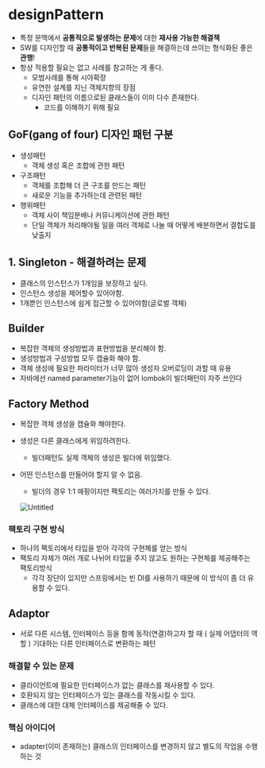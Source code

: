 # designPattern

- 특정 문맥에서 **공통적으로 발생하는 문제**에 대한 **재사용 가능한 해결책**
- SW를 디자인할 때 **공통적이고 반복된 문제**들을 해결하는데 쓰이는 형식화된 좋은 **관행**!
- 항상 적용할 필요는 없고 사례를 참고하는 게 좋다.
    - 모범사례를 통해 시야확장
    - 유연한 설계를 지닌 객체지향의 장점
    - 디자인 패턴의 이름으로된 클래스들이 이미 다수 존재한다.
        - 코드를 이해하기 위해 필요

## GoF(gang of four) 디자인 패턴 구분

- 생성패턴
    - 객체 생성 혹은 조합에 관한 패턴
- 구조패턴
    - 객체를 조합해 더 큰 구조를 만드는 패턴
    - 새로운 기능을 추가하는데 관련된 패턴
- 행위패턴
    - 객체 사이 책임분배나 커뮤니케이션에 관한 패턴
    - 단일 객체가 처리해야될 일을 여러 객체로 나눌 때 어떻게 배분하면서 결합도를 낮출지
    

## 1. Singleton - 해결하려는 문제

- 클래스의 인스턴스가 1개임을 보장하고 싶다.
- 인스턴스 생성을 제어할수 있어야함.
- 1개뿐인 인스턴스에 쉽게 접근할 수 있어야함(글로벌 객체)

## Builder

- 복잡한 객체의 생성방법과 표현방법을 분리해야 함.
- 생성방법과 구성방법 모두 캡슐화 해야 함.
- 객체 생성에 필요한 파라미터가 너무 많아 생성자 오버로딩이 과할 때 유용
- 자바에선 named parameter기능이 없어 lombok이  빌더패턴이 자주 쓰인다


## Factory Method

- 복잡한 객체 생성을 캡슐화 해야한다.
- 생성은 다른 클래스에게 위임하려한다.
    - 빌더패턴도 실제 객체의 생성은 빌더에 위임했다.
- 어떤 인스턴스를 만들어야 할지 알 수 없음.
    - 빌더의 경우 1:1 매핑이지만 팩토리는 여러가지를 만들 수 있다.
    
    ![Untitled](https://upload.wikimedia.org/wikipedia/commons/thumb/a/a3/FactoryMethod.svg/300px-FactoryMethod.svg.png)
    

### 팩토리 구현 방식

- 하나의 팩토리에서 타입을 받아 각각의 구현체를 얻는 방식
- 팩토리 자체가 여러 개로 나뉘어 타입을 주지 않고도 원하는 구현체를 제공해주는 팩토리방식
    - 각각 장단이 있지만 스프링에서는 빈 DI를 사용하기 때문에 이 방식이 좀 더 유용할 수 있다.


## Adaptor
- 서로 다른 시스템, 인터페이스 등을 함께 동작(연결)하고자 할 때 ( 실제 어댑터의 역할 ) 기대하는 다른 인터페이스로 변환하는 패턴

### 해결할 수 있는 문제
- 클라이언트에 필요한 인터페이스가 없는 클래스를 재사용할 수 있다.
- 호환되지 않는 인터페이스가 있는 클래스를 작동시킬 수 있다.
- 클래스에 대한 대체 인터페이스를 제공해줄 수 있다.

### 핵심 아이디어
- adapter(이미 존재하는) 클래스의 인터페이스를 변경하지 않고 별도의 작업을 수행하는 것
